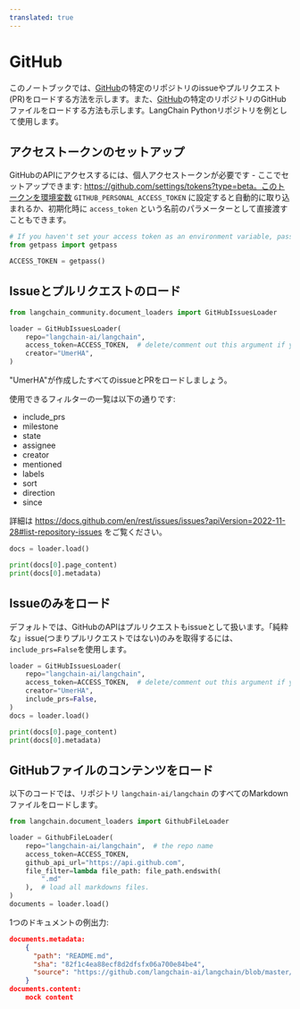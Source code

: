 ```yaml
---
translated: true
---
```


# GitHub

このノートブックでは、[GitHub](https://github.com/)の特定のリポジトリのissueやプルリクエスト(PR)をロードする方法を示します。また、[GitHub](https://github.com/)の特定のリポジトリのGitHubファイルをロードする方法も示します。LangChain Pythonリポジトリを例として使用します。

## アクセストークンのセットアップ

GitHubのAPIにアクセスするには、個人アクセストークンが必要です - ここでセットアップできます: https://github.com/settings/tokens?type=beta。このトークンを環境変数 ``GITHUB_PERSONAL_ACCESS_TOKEN`` に設定すると自動的に取り込まれるか、初期化時に ``access_token`` という名前のパラメーターとして直接渡すこともできます。

```python
# If you haven't set your access token as an environment variable, pass it in here.
from getpass import getpass

ACCESS_TOKEN = getpass()
```

## Issueとプルリクエストのロード

```python
from langchain_community.document_loaders import GitHubIssuesLoader
```

```python
loader = GitHubIssuesLoader(
    repo="langchain-ai/langchain",
    access_token=ACCESS_TOKEN,  # delete/comment out this argument if you've set the access token as an env var.
    creator="UmerHA",
)
```

"UmerHA"が作成したすべてのissueとPRをロードしましょう。

使用できるフィルターの一覧は以下の通りです:
- include_prs
- milestone
- state
- assignee
- creator
- mentioned
- labels
- sort
- direction
- since

詳細は https://docs.github.com/en/rest/issues/issues?apiVersion=2022-11-28#list-repository-issues をご覧ください。

```python
docs = loader.load()
```

```python
print(docs[0].page_content)
print(docs[0].metadata)
```

## Issueのみをロード

デフォルトでは、GitHubのAPIはプルリクエストもissueとして扱います。「純粋な」issue(つまりプルリクエストではない)のみを取得するには、`include_prs=False`を使用します。

```python
loader = GitHubIssuesLoader(
    repo="langchain-ai/langchain",
    access_token=ACCESS_TOKEN,  # delete/comment out this argument if you've set the access token as an env var.
    creator="UmerHA",
    include_prs=False,
)
docs = loader.load()
```

```python
print(docs[0].page_content)
print(docs[0].metadata)
```

## GitHubファイルのコンテンツをロード

以下のコードでは、リポジトリ `langchain-ai/langchain` のすべてのMarkdownファイルをロードします。

```python
from langchain.document_loaders import GithubFileLoader
```

```python
loader = GithubFileLoader(
    repo="langchain-ai/langchain",  # the repo name
    access_token=ACCESS_TOKEN,
    github_api_url="https://api.github.com",
    file_filter=lambda file_path: file_path.endswith(
        ".md"
    ),  # load all markdowns files.
)
documents = loader.load()
```

1つのドキュメントの例出力:

```json
documents.metadata:
    {
      "path": "README.md",
      "sha": "82f1c4ea88ecf8d2dfsfx06a700e84be4",
      "source": "https://github.com/langchain-ai/langchain/blob/master/README.md"
    }
documents.content:
    mock content
```
